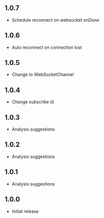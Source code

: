 ## 1.0.7
- Schedule reconnect on websocket onDone
  
## 1.0.6
- Auto reconnect on connection lost

## 1.0.5
- Change to WebSocketChannel

## 1.0.4
- Change subscribe id

## 1.0.3
- Analysis suggestions
  
## 1.0.2
- Analysis suggestions

## 1.0.1
- Analysis suggestions

## 1.0.0
- Initial release
